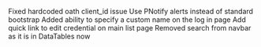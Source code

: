 Fixed hardcoded oath client_id issue
Use PNotify alerts instead of standard bootstrap
Added ability to specify a custom name on the log in page
Add quick link to edit credential on main list page
Removed search from navbar as it is in DataTables now
